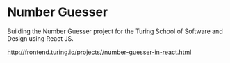 # Number Guesser

Building the Number Guesser project for the Turing School of Software and Design using React JS.

http://frontend.turing.io/projects//number-guesser-in-react.html
